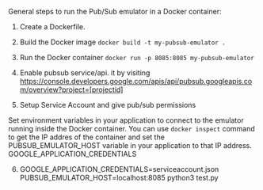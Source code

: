 General steps to run the Pub/Sub emulator in a Docker container:
1. Create a Dockerfile.
2. Build the Docker image
  ```docker build -t my-pubsub-emulator .```

3. Run the Docker container
  ```docker run -p 8085:8085 my-pubsub-emulator```

4. Enable pubsub service/api. it by visiting https://console.developers.google.com/apis/api/pubsub.googleapis.com/overview?project=[projectid]

5. Setup Service Account and give pub/sub permissions

Set environment variables in your application to connect to the emulator running inside the Docker container. You can use `docker inspect` command to get the IP addres of the container and set the PUBSUB_EMULATOR_HOST variable in your application to that IP address. GOOGLE_APPLICATION_CREDENTIALS

6. GOOGLE_APPLICATION_CREDENTIALS=serviceaccount.json PUBSUB_EMULATOR_HOST=localhost:8085 python3 test.py